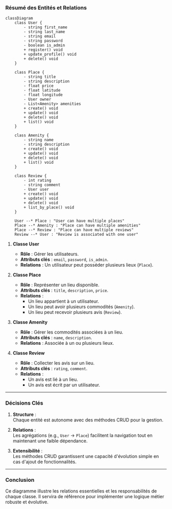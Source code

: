 ### **Résumé des Entités et Relations**

```mermaid
classDiagram
    class User {
        - string first_name
        - string last_name
        - string email
        - string password
        - boolean is_admin
        + register() void
        + update_profile() void
        + delete() void
    }

    class Place {
        - string title
        - string description
        - float price
        - float latitude
        - float longitude
        - User owner
        - List<Amenity> amenities
        + create() void
        + update() void
        + delete() void
        + list() void
    }

    class Amenity {
        - string name
        - string description
        + create() void
        + update() void
        + delete() void
        + list() void
    }

    class Review {
        - int rating
        - string comment
        - User user
        + create() void
        + update() void
        + delete() void
        + list_by_place() void
    }

    User --* Place : "User can have multiple places"
    Place --* Amenity : "Place can have multiple amenities"
    Place --* Review : "Place can have multiple reviews"
    Review --* User : "Review is associated with one user"
```
1. **Classe User**
    
    - **Rôle** : Gérer les utilisateurs.
    - **Attributs clés** : `email`, `password`, `is_admin`.
    - **Relations** : Un utilisateur peut posséder plusieurs lieux (`Place`).
2. **Classe Place**
    
    - **Rôle** : Représenter un lieu disponible.
    - **Attributs clés** : `title`, `description`, `price`.
    - **Relations** :
        - Un lieu appartient à un utilisateur.
        - Un lieu peut avoir plusieurs commodités (`Amenity`).
        - Un lieu peut recevoir plusieurs avis (`Review`).
3. **Classe Amenity**
    
    - **Rôle** : Gérer les commodités associées à un lieu.
    - **Attributs clés** : `name`, `description`.
    - **Relations** : Associée à un ou plusieurs lieux.
4. **Classe Review**
    
    - **Rôle** : Collecter les avis sur un lieu.
    - **Attributs clés** : `rating`, `comment`.
    - **Relations** :
        - Un avis est lié à un lieu.
        - Un avis est écrit par un utilisateur.

---

### **Décisions Clés**

1. **Structure** :  
    Chaque entité est autonome avec des méthodes CRUD pour la gestion.
    
2. **Relations** :  
    Les agrégations (e.g., `User` → `Place`) facilitent la navigation tout en maintenant une faible dépendance.
    
3. **Extensibilité** :  
    Les méthodes CRUD garantissent une capacité d'évolution simple en cas d'ajout de fonctionnalités.
    

---

### **Conclusion**

Ce diagramme illustre les relations essentielles et les responsabilités de chaque classe. Il servira de référence pour implémenter une logique métier robuste et évolutive.